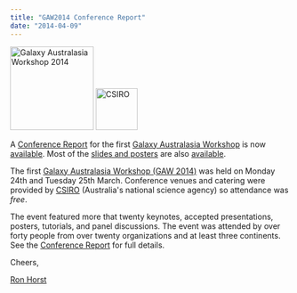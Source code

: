 ```yaml
---
title: "GAW2014 Conference Report"
date: "2014-04-09"
---
```

<div class='right'>
<a href='/events/gaw2014/'><img src="/images/logos/GAW2014-200.png" alt="Galaxy Australasia Workshop 2014" width="150" /></a> <a href='http://csiro.au/'><img src="/images/logos/CSIROLogoBig.png" alt="CSIRO" width="75" /></a></div>

A [Conference Report](/events/gaw2014/#conference-report) for the first [Galaxy Australasia Workshop](/events/gaw2014/) is now [available](/events/gaw2014/#conference-report).  Most of the [slides and posters](/events/gaw2014/#program) are also [available](/events/gaw2014/#program).

The first [Galaxy Australasia Workshop (GAW 2014)](/events/gaw2014/) was held on Monday 24th and Tuesday 25th March. Conference venues and catering were provided by [CSIRO](http://csiro.au/) (Australia's national science agency) so attendance was *free*.

The event featured more that twenty keynotes, accepted presentations, posters, tutorials, and panel discussions.  The event was attended by over forty people from over twenty organizations and at least three continents.  See the [Conference Report](/events/gaw2014/#conference-report) for full details.

Cheers,

[Ron Horst](https://www.yammer.com/australianbioinformaticsnetwork/users/rhorst-guest#/Threads/fromUser?type=from_user&feedId=1506414565)
